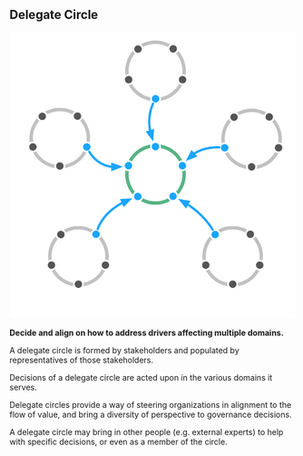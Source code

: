 ## Delegate Circle

![right,fit](img/structural-patterns/delegate-circle.png)

**Decide and align on how to address drivers affecting multiple domains.**

A delegate circle is formed by stakeholders and populated by representatives of those stakeholders. 

Decisions of a delegate circle are acted upon in the various domains it serves.

Delegate circles provide a way of steering organizations in alignment to the flow of value, and bring a diversity of perspective to governance decisions.

A delegate circle may bring in other people (e.g. external experts) to help with specific decisions, or even as a  member of the circle.
